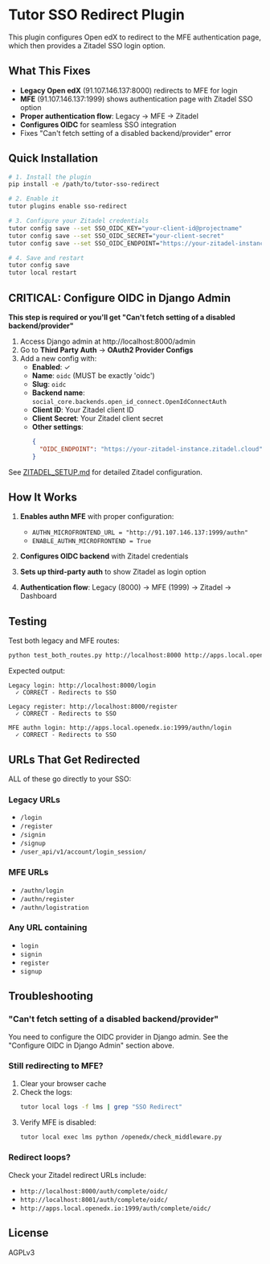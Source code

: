 # Tutor SSO Redirect Plugin

This plugin configures Open edX to redirect to the MFE authentication page, which then provides a Zitadel SSO login option.

## What This Fixes

- **Legacy Open edX** (91.107.146.137:8000) redirects to MFE for login
- **MFE** (91.107.146.137:1999) shows authentication page with Zitadel SSO option
- **Proper authentication flow**: Legacy → MFE → Zitadel
- **Configures OIDC** for seamless SSO integration
- Fixes "Can't fetch setting of a disabled backend/provider" error

## Quick Installation

```bash
# 1. Install the plugin
pip install -e /path/to/tutor-sso-redirect

# 2. Enable it
tutor plugins enable sso-redirect

# 3. Configure your Zitadel credentials
tutor config save --set SSO_OIDC_KEY="your-client-id@projectname"
tutor config save --set SSO_OIDC_SECRET="your-client-secret"
tutor config save --set SSO_OIDC_ENDPOINT="https://your-zitadel-instance.zitadel.cloud"

# 4. Save and restart
tutor config save
tutor local restart
```

## CRITICAL: Configure OIDC in Django Admin

**This step is required or you'll get "Can't fetch setting of a disabled backend/provider"**

1. Access Django admin at http://localhost:8000/admin
2. Go to **Third Party Auth** → **OAuth2 Provider Configs**
3. Add a new config with:
   - **Enabled**: ✓
   - **Name**: `oidc` (MUST be exactly 'oidc')
   - **Slug**: `oidc` 
   - **Backend name**: `social_core.backends.open_id_connect.OpenIdConnectAuth`
   - **Client ID**: Your Zitadel client ID
   - **Client Secret**: Your Zitadel client secret
   - **Other settings**:
     ```json
     {
       "OIDC_ENDPOINT": "https://your-zitadel-instance.zitadel.cloud"
     }
     ```

See [ZITADEL_SETUP.md](ZITADEL_SETUP.md) for detailed Zitadel configuration.

## How It Works

1. **Enables authn MFE** with proper configuration:
   - `AUTHN_MICROFRONTEND_URL = "http://91.107.146.137:1999/authn"`
   - `ENABLE_AUTHN_MICROFRONTEND = True`

2. **Configures OIDC backend** with Zitadel credentials

3. **Sets up third-party auth** to show Zitadel as login option

4. **Authentication flow**: Legacy (8000) → MFE (1999) → Zitadel → Dashboard

## Testing

Test both legacy and MFE routes:

```bash
python test_both_routes.py http://localhost:8000 http://apps.local.openedx.io:1999
```

Expected output:
```
Legacy login: http://localhost:8000/login
  ✓ CORRECT - Redirects to SSO

Legacy register: http://localhost:8000/register
  ✓ CORRECT - Redirects to SSO

MFE authn login: http://apps.local.openedx.io:1999/authn/login
  ✓ CORRECT - Redirects to SSO
```

## URLs That Get Redirected

ALL of these go directly to your SSO:

### Legacy URLs
- `/login`
- `/register`
- `/signin`
- `/signup`
- `/user_api/v1/account/login_session/`

### MFE URLs
- `/authn/login`
- `/authn/register`
- `/authn/logistration`

### Any URL containing
- `login`
- `signin`
- `register`
- `signup`

## Troubleshooting

### "Can't fetch setting of a disabled backend/provider"

You need to configure the OIDC provider in Django admin. See the "Configure OIDC in Django Admin" section above.

### Still redirecting to MFE?

1. Clear your browser cache
2. Check the logs:
   ```bash
   tutor local logs -f lms | grep "SSO Redirect"
   ```
3. Verify MFE is disabled:
   ```bash
   tutor local exec lms python /openedx/check_middleware.py
   ```

### Redirect loops?

Check your Zitadel redirect URLs include:
- `http://localhost:8000/auth/complete/oidc/`
- `http://localhost:8001/auth/complete/oidc/`
- `http://apps.local.openedx.io:1999/auth/complete/oidc/`

## License

AGPLv3